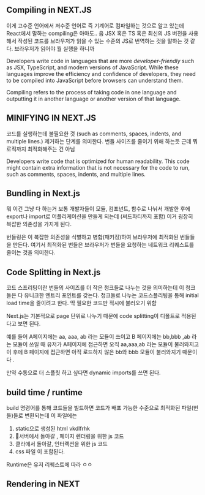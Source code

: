 
## Compiling in NEXT.JS
이게 고수준 언어에서 저수준 언어로 즉 기계어로 컴파일하는 것으로 알고 있는데
React에서 말하는 compiling은 아마도.. 음 JSX 혹은 TS 혹은 최신의 JS 버전을 사용해서 작성된 코드를 브라우저가 읽을 수 있는 수준의 JS로 번역하는 것을 말하는 것 같다. 
브라우저가 읽어야 뭘 실행을 하니까

Developers write code in languages that are more _developer-friendly_ such as JSX, TypeScript, and modern versions of JavaScript. While these languages improve the efficiency and confidence of developers, they need to be compiled into JavaScript before browsers can understand them.

Compiling refers to the process of taking code in one language and outputting it in another language or another version of that language.


## MINIFYING IN NEXT.JS
코드를 실행하는데 불필요한 것 (such as comments, spaces, indents, and multiple lines.) 제거하는 단계를 의미한다.
번들 사이즈를 줄이기 위해 하는듯
근데 뭐 로직까지 최적화해주는 건 아님

Developers write code that is optimized for human readability. This code might contain extra information that is not necessary for the code to run, such as comments, spaces, indents, and multiple lines.

## Bundling in Next.js
뭐 이건 그냥 다 하는거 
보통 개발자들이 모듈, 컴포넌트, 함수로 나눠서 개발한 후에 
export나 import로  어플리케이션을 만들게 되는데 (써드파티까지 포함)
이거 굉장히 복잡한 의존성을 가지게 된다. 

번들링은 이 복잡한 의존성을 식별하고 병합(패키징)하여 
브라우저에 최적화된 번들들을 만든다. 
여기서 최적화된 번들은 브라우저가 번들을 요청하는 네트워크 리퀘스트를 줄이는 것을 의미한다.


## Code Splitting in Next.js
코드 스프리팅이란 번들의 사이즈를 더 작은 청크들로 나누는 것을 의미하는데 
이 청크들은 다 유니크한 엔트리 포인트를 갖는다. 
청크들로 나누는 코드스플리팅을 통해 initial load time을 줄이려고 한다. 
딱 필요한 코드만 적시에 불러오기 위함 

Next.js는 기본적으로 page 단위로 나누기 때문에 code splitting이 
디폴트로 적용된다고 보면 된다. 

예를 들어 A페이지에는 aa, aaa, ab 라는 모듈이 쓰이고
B 페이지에는 bb,bbb ,ab 라는 모듈이 쓰일 때 
유저가 A페이지에 접근하면 오직 aa,aaa,ab 라는 모듈이 불러와지고 
이 후에 B 페이지에 접근하면 아직 로드하지 않은 bb와 bbb 모듈이 불러와지기 때문이다 .

만약 수동으로 더 스플릿 하고 싶다면 dynamic imports를 쓰면 된다. 


## build time / runtime 
build 명령어를 통해 코드들을 빌드하면 
코드가 배포 가능한 수준으로 최적화된 파일(번들)들로 변환되는데 
이 파일에는 
1. static으로 생성된 html vkdlfrhk
2. 서버에서 돌아갈 , 페이지 렌더링을 위한 js 코드 
3. 클라에서 돌아갈, 인터랙션을 위한 js 코드
4. css 파일 
이 포함된다. 

Runtime은 유저 리퀘스트에 따라 ㅇㅇ 


## Rendering in NEXT 
